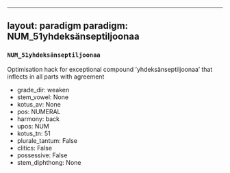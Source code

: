 
---
layout: paradigm
paradigm: NUM_51yhdeksänseptiljoonaa
---
### ` NUM_51yhdeksänseptiljoonaa `

Optimisation hack for exceptional compound ’yhdeksänseptiljoonaa’ that inflects in all parts with agreement
* grade_dir: weaken
* stem_vowel: None
* kotus_av: None
* pos: NUMERAL
* harmony: back
* upos: NUM
* kotus_tn: 51
* plurale_tantum: False
* clitics: False
* possessive: False
* stem_diphthong: None
